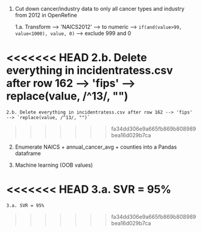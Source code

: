1. Cut down cancer/industry data to only all cancer types and industry from 2012 in OpenRefine
    
    1.a. Transform --> 'NAICS2012' --> to numeric --> `if(and(value>99, value<1000), value, 0)` --> exclude 999 and 0
    
<<<<<<< HEAD
    2.b. Delete everything in incidentratess.csv after row 162 --> 'fips' --> replace(value, /^13/, "")
=======
    2.b. Delete everything in incidentratess.csv after row 162 --> 'fips' --> `replace(value, /^13/, "")`
>>>>>>> fa34dd306e9a665fb869b808989bea16d029b7ca

2. Enumerate NAICS + annual_cancer_avg + counties into a Pandas dataframe

3. Machine learning (OOB values)

<<<<<<< HEAD
    3.a. SVR = 95%
=======
    3.a. SVR = 95%
>>>>>>> fa34dd306e9a665fb869b808989bea16d029b7ca
